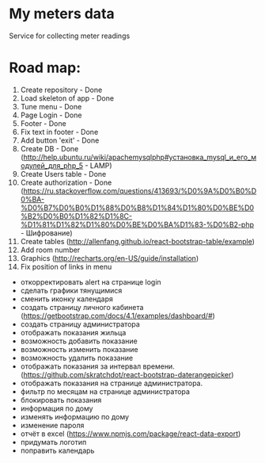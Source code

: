 # My meters data
Service for collecting meter readings

# Road map:

1) Create repository - Done
2) Load skeleton of app - Done
3) Tune menu - Done
4) Page Login - Done
5) Footer - Done
6) Fix text in footer - Done
7) Add button 'exit' - Done
8) Create DB - Done (http://help.ubuntu.ru/wiki/apachemysqlphp#установка_mysql_и_его_модулей_для_php_5 - LAMP)
9) Create Users table - Done
10) Create authorization - Done (https://ru.stackoverflow.com/questions/413693/%D0%9A%D0%B0%D0%BA-%D0%B7%D0%B0%D1%88%D0%B8%D1%84%D1%80%D0%BE%D0%B2%D0%B0%D1%82%D1%8C-%D1%81%D1%82%D1%80%D0%BE%D0%BA%D1%83-%D0%B2-php - Шифрование)
11) Create tables (http://allenfang.github.io/react-bootstrap-table/example)
12) Add room number
13) Graphics (http://recharts.org/en-US/guide/installation)
14) Fix position of links in menu


- откорректировать alert на странице login
- сделать графики тянущимися
- сменить иконку календаря
- создать страницу личного кабинета (https://getbootstrap.com/docs/4.1/examples/dashboard/#)
- создать страницу администратора
- отображать показания жильца
- возможность добавить показание
- возможность изменить показание
- возможность удалить показание
- отображать показания за интервал времени. (https://github.com/skratchdot/react-bootstrap-daterangepicker)
- отображать показания на странице администратора.
- фильтр по месяцам на странице администратора
- блокировать показания
- информация по дому
- изменять информацию по дому
- изменение пароля
- отчёт в excel (https://www.npmjs.com/package/react-data-export)
- придумать логотип
- поправить календарь